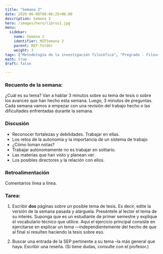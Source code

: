 ```yaml
---
title: "Semana 2"
date: 2020-06-08T08:06:25+06:00
description: Semana 2
hero: /images/hero/libros1.jpg
menu:
  sidebar:
    name: Semana 2
    identifier: MIFSemana 2
    parent: MIF-folder
    weight: 3
tags: ["Metodología de la investigación filosófica", "Pregrado - Filosofía"]
math: true
draft: false

---
```


### Recuento de la semana: 

¿Cuál es su tema? Van a hablar 3 minutos sobre su tema de tesis o sobre los avances que han hecho esta semana. Luego, 3 minutos de preguntas. Cada semana vamos a empezar con una revisión del trabajo hecho o las dificultades enfrentadas durante la semana.
  
### Discusión 
- Reconocer fortalezas y debilidades. Trabajar en ellas. 
- Los retos de la autonomía y la importancia de un sistema de trabajo
- ¿Cómo toman notas?
- Trabajar autónomamente no es trabajar en solitario.
- Las materias que han visto y planean ver.
- Los posibles directores y la relación con ellos.
  
### Retroalimentación

Comentarios línea a línea. 
  
### Tarea: 
  
1. Escribir **dos** páginas sobre un posible tema de tesis. Es decir, edite la versión de la semana pasada y alárguela. Preséntele al lector el tema de su interés. Suponga que es un estudiante de primer semestre y explique el vocabulario técnico que utilice. Aquí el ejercicio principal consiste en ejercitarse en explicar un tema —independientemente del hecho de que al final sí resulten haciendo la tesis sobre eso.
    
1. Buscar una entrada de la SEP pertinente a su tema –la más general que haya.  Escribir una reseña. (Si tiene dudas, consulte con el profesor.)